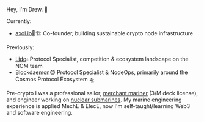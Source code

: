 Hey, I'm Drew. 👋

Currently:
- [axol.io](https://twitter.com/axol_io)🌵🏗️ Co-founder, building sustainable crypto node infrastructure

Previously: 
- [Lido](https://www.lido.fi)💧 Protocol Specialist, competition & ecosystem landscape on the NOM team
- [Blockdaemon](https://blockdaemon.com/)😈 Protocol Specialist & NodeOps, primarily around the Cosmos Protocol Ecosystem 🛸

Pre-crypto I was a professional sailor, [merchant mariner](https://en.wikipedia.org/wiki/Third_mate) (3/M deck license), and engineer working on [nuclear submarines](https://www.gdeb.com/).
My marine engineering experience is applied MechE & ElecE, now I'm self-taught/learning Web3 and software engineering.
